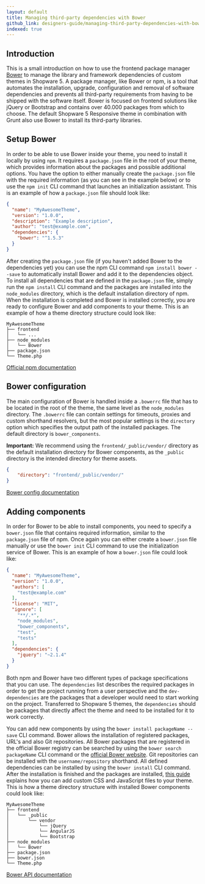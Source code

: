 ```yaml
---
layout: default
title: Managing third-party dependencies with Bower
github_link: designers-guide/managing-third-party-dependencies-with-bower/index.md
indexed: true
---
```


## Introduction

This is a small introduction on how to use the frontend package manager [Bower](https://www.bower.io) to manage the library and framework dependencies of custom themes in Shopware 5. A package manager, like Bower or npm, is a tool that automates the installation, upgrade, configuration and removal of software dependencies and prevents all third-party requirements from having to be shipped with the software itself. Bower is focused on frontend solutions like jQuery or Bootstrap and contains over 40.000 packages from which to choose. The default Shopware 5 Responsive theme in combination with Grunt also use Bower to install its third-party libraries.

<div class="toc-list"></div>

## Setup Bower

In order to be able to use Bower inside your theme, you need to install it locally by using `npm`. It requires a `package.json` file in the root of your theme, which provides information about the packages and possible additional options. You have the option to either manually create the `package.json` file with the required information (as you can see in the example below) or to use the `npm init` CLI command that launches an initialization assistant. This is an example of how a `package.json` file should look like:

```json
{
  "name": "MyAwesomeTheme",
  "version": "1.0.0",
  "description": "Example description",
  "author": "test@example.com",
  "dependencies": {
    "bower": "^1.5.3"
  }
}
```

After creating the `package.json` file (if you haven't added Bower to the dependencies yet) you can use the npm CLI command `npm install bower --save` to automatically install Bower and add it to the dependencies object. To install all dependencies that are defined in the `package.json` file, simply run the `npm install` CLI command and the packages are installed into the `node_modules` directory, which is the default installation directory of npm. When the installation is completed and Bower is installed correctly, you are ready to configure Bower and add components to your theme.
This is an example of how a theme directory structure could look like:

```
MyAwesomeTheme
├── frontend
│   └── ...
├── node_modules
│   └── Bower
├── package.json
└── Theme.php
```

[Official npm documentation](https://docs.npmjs.com/)

## Bower configuration

The main configuration of Bower is handled inside a `.bowerrc` file that has to be located in the root of the theme, the same level as the `node_modules` directory. The `.bowerrc` file can contain settings for timeouts, proxies and custom shorthand resolvers, but the most popular settings is the `directory` option which specifies the output path of the installed packages. The default directory is `bower_components`.

**Important:** We recommend using the `frontend/_public/vendor/` directory as the default installation directory for Bower components, as the `_public` directory is the intended directory for theme assets.

```json
{
    "directory": "frontend/_public/vendor/"
}
```

[Bower config documentation](http://bower.io/docs/config/)

## Adding components
In order for Bower to be able to install components, you need to specify a `bower.json` file that contains required information, similar to the `package.json` file of npm. Once again you can either create a `bower.json` file manually or use the `bower init` CLI command to use the initialization service of Bower. This is an example of how a `bower.json` file could look like:

```json
{
  "name": "MyAwesomeTheme",
  "version": "1.0.0",
  "authors": [
    "test@example.com"
  ],
  "license": "MIT",
  "ignore": [
    "**/.*",
    "node_modules",
    "bower_components",
    "test",
    "tests"
  ],
  "dependencies": {
    "jquery": "~2.1.4"
  }
}
```

Both npm and Bower have two different types of package specifications that you can use. The `dependencies` list describes the required packages in order to get the project running from a user perspective and the `dev-dependencies` are the packages that a developer would need to start working on the project. Transferred to Shopware 5 themes, the `dependencies` should be packages that directly affect the theme and need to be installed for it to work correctly.

You can add new components by using the `bower install packageName --save` CLI command. Bower allows the installation of registered packages, URL's and also Git repositories. All Bower packages that are registered in the official Bower registry can be searched by using the `bower search packageName` CLI command or the [official Bower website](http://bower.io/search/). Git repositories can be installed with the `username/repository` shorthand. All defined dependencies can be installed by using the `bower install` CLI command. After the installation is finished and the packages are installed, [this guide](/designers-guide/css-and-js-files-usage/) explains how you can add custom CSS and JavaScript files to your theme. This is how a theme directory structure with installed Bower components could look like:
```
MyAwesomeTheme
├── frontend
│   └── _public
│       └── vendor
│           └── jQuery
│           └── AngularJS
│           └── Bootstrap
├── node_modules
│   └── Bower
├── package.json
├── bower.json
└── Theme.php
```

[Bower API documentation](http://bower.io/docs/api/)